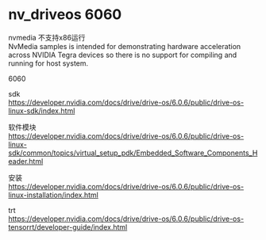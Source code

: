 # nv_driveos 6060   


nvmedia 不支持x86运行       
NvMedia samples is intended for demonstrating hardware acceleration across NVIDIA Tegra devices so there is no support for compiling and running for host system.    


6060     



sdk   
https://developer.nvidia.com/docs/drive/drive-os/6.0.6/public/drive-os-linux-sdk/index.html

软件模块  
https://developer.nvidia.com/docs/drive/drive-os/6.0.6/public/drive-os-linux-sdk/common/topics/virtual_setup_pdk/Embedded_Software_Components_Header.html   

安装     
https://developer.nvidia.com/docs/drive/drive-os/6.0.6/public/drive-os-linux-installation/index.html

trt   
https://developer.nvidia.com/docs/drive/drive-os/6.0.6/public/drive-os-tensorrt/developer-guide/index.html      
